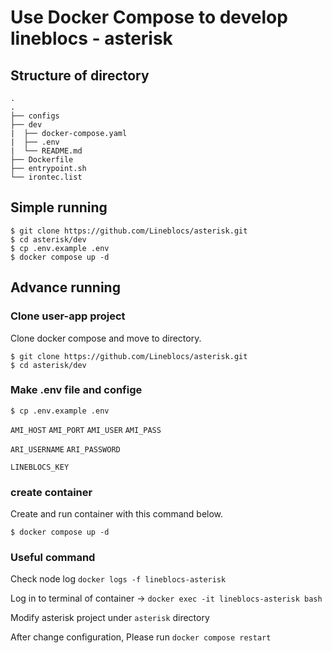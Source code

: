 # Use Docker Compose to develop lineblocs - asterisk

## Structure of directory
```shell
.
.
├── configs
├── dev
|  ├── docker-compose.yaml
|  ├── .env
|  └── README.md
├── Dockerfile
├── entrypoint.sh
└── irontec.list
```

## Simple running
```shell
$ git clone https://github.com/Lineblocs/asterisk.git
$ cd asterisk/dev
$ cp .env.example .env
$ docker compose up -d
```

## Advance running

### Clone user-app project 
Clone docker compose and move to directory.
```shell
$ git clone https://github.com/Lineblocs/asterisk.git
$ cd asterisk/dev
```

### Make .env file and confige
```shell
$ cp .env.example .env
```
`AMI_HOST`
`AMI_PORT`
`AMI_USER`
`AMI_PASS`

`ARI_USERNAME`
`ARI_PASSWORD`

`LINEBLOCS_KEY`


###  create container
Create and run container with this command below. 

```shell
$ docker compose up -d
```

### Useful command
Check node log  `docker logs -f lineblocs-asterisk`

Log in to terminal of container  -> `docker exec -it lineblocs-asterisk bash`

Modify asterisk project under `asterisk` directory

After change configuration, Please run `docker compose restart`
